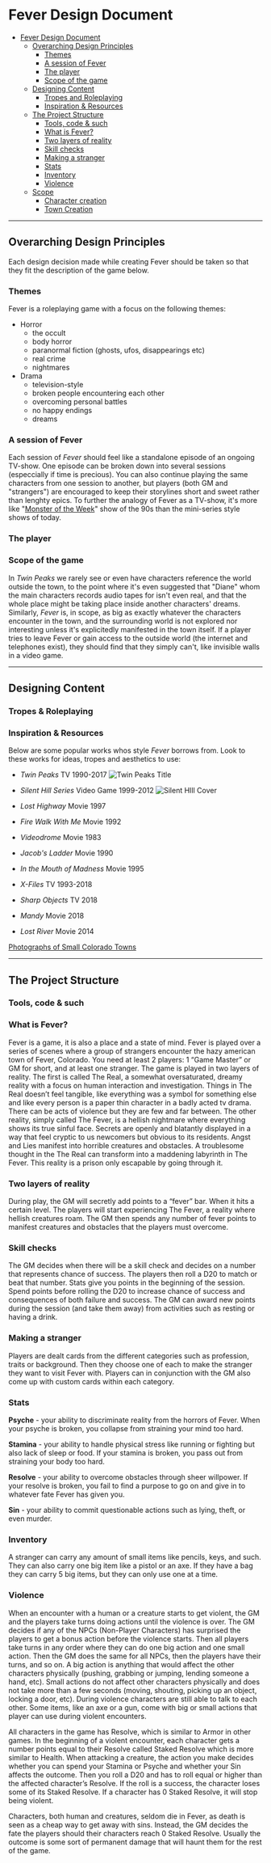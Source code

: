 # Fever Design Document

- [Fever Design Document](#fever-design-document)
  - [Overarching Design Principles](#overarching-design-principles)
    - [Themes](#themes)
    - [A session of Fever](#a-session-of-fever)
    - [The player](#the-player)
    - [Scope of the game](#scope-of-the-game)
  - [Designing Content](#designing-content)
    - [Tropes and Roleplaying](#tropes-and-roleplaying)
    - [Inspiration & Resources](#inspiration--resources)
  - [The Project Structure](#the-project-structure)
    - [Tools, code & such](#tools-code--such)
    - [What is Fever?](#what-is-fever)
    - [Two layers of reality](#two-layers-of-reality)
    - [Skill checks](#skill-checks)
    - [Making a stranger](#making-a-stranger)
    - [Stats](#stats)
    - [Inventory](#inventory)
    - [Violence](#violence)
  - [Scope](#scope)
    - [Character creation](#character-creation)
    - [Town Creation](#town-creation)

***

## Overarching Design Principles

Each design decision made while creating Fever should be taken so that they fit the description of the game below.

### Themes

Fever is a roleplaying game with a focus on the following themes:

- Horror
  - the occult
  - body horror
  - paranormal fiction (ghosts, ufos, disappearings etc)
  - real crime
  - nightmares
- Drama
  - television-style
  - broken people encountering each other
  - overcoming personal battles
  - no happy endings
  - dreams

### A session of Fever

Each session of *Fever* should feel like a standalone episode of an ongoing TV-show. One episode can be broken down into several sessions (especcially if time is precious). You can also continue playing the same characters from one session to another, but players (both GM and "strangers") are encouraged to keep their storylines short and sweet rather than lenghty epics. To further the analogy of Fever as a TV-show, it's more like "[Monster of the Week](https://tvtropes.org/pmwiki/pmwiki.php/Main/MonsterOfTheWeek)" show of the 90s than the mini-series style shows of today.

### The player

### Scope of the game

In *Twin Peaks* we rarely see or even have characters reference the world outside the town, to the point where it's even suggested that "Diane" whom the main characters records audio tapes for isn't even real, and that the whole place might be taking place inside another characters' dreams. Similarly, *Fever* is, in scope, as big as exactly whatever the characters encounter in the town, and the surrounding world is not explored nor interesting unless it's explicitedly manifested in the town itself. If a player tries to leave Fever or gain access to the outside world (the internet and telephones exist), they should find that they simply can't, like invisible walls in a video game.

***

## Designing Content

### Tropes & Roleplaying

### Inspiration & Resources

Below are some popular works whos style *Fever* borrows from. Look to these works for ideas, tropes and aesthetics to use:

- *Twin Peaks* TV 1990-2017 ![Twin Peaks Title](https://upload.wikimedia.org/wikipedia/en/e/ea/TwinPeaks_openingshotcredits.jpg "Twin Peaks Title")
- *Silent Hill Series* Video Game 1999-2012 ![Silent HIll Cover](https://upload.wikimedia.org/wikipedia/en/9/96/Silent_Hill_video_game_cover.png "Silent Hill Cover")

- *Lost Highway* Movie 1997
- *Fire Walk With Me* Movie 1992
- *Videodrome* Movie 1983
- *Jacob's Ladder* Movie 1990
- *In the Mouth of Madness* Movie 1995
- *X-Files* TV 1993-2018
- *Sharp Objects* TV 2018
- *Mandy* Movie 2018
- *Lost River* Movie 2014

[Photographs of Small Colorado Towns](http://www.city-data.com/city/Colorado3.html)

***

## The Project Structure

### Tools, code & such

### What is Fever?

Fever is a game, it is also a place and a state of mind. Fever is played over a series of scenes where a group of strangers encounter the hazy american town of Fever, Colorado. You need at least 2 players: 1 “Game Master” or GM for short, and at least one stranger. The game is played in two layers of reality. The first is called The Real, a somewhat oversaturated, dreamy reality with a focus on human interaction and investigation. Things in The Real doesn’t feel tangible, like everything was a symbol for something else and like every person is a paper thin character in a badly acted tv drama. There can be acts of violence but they are few and far between. The other reality, simply called The Fever, is a hellish nightmare where everything shows its true sinful face. Secrets are openly and blatantly displayed in a way that feel cryptic to us newcomers but obvious to its residents. Angst and Lies manifest into horrible creatures and obstacles. A troublesome thought in the The Real can transform into a maddening labyrinth in The Fever. This reality is a prison only escapable by going through it.

### Two layers of reality

During play, the GM will secretly add points to a “fever” bar. When it hits a certain level. The players will start experiencing The Fever, a reality where hellish creatures roam. 
The GM then spends any number of fever points to manifest creatures and obstacles that the players must overcome.

### Skill checks

The GM decides when there will be a skill check and decides on a number that represents chance of success. The players then roll a D20 to match or beat that number.
Stats give you points in the beginning of the session. Spend points before rolling the D20 to increase chance of success and consequences of both failure and success.
The GM can award new points during the session (and take them away) from activities such as resting or having a drink.

### Making a stranger

Players are dealt cards from the different categories such as profession, traits or background. Then they choose one of each to make the stranger they want to visit Fever with.  Players can in conjunction with the GM also come up with custom cards within each category.

### Stats

**Psyche** - your ability to discriminate reality from the horrors of Fever. When your psyche is broken, you collapse from straining your mind too hard.

**Stamina** - your ability to handle physical stress like running or fighting but also lack of sleep or food. If your stamina is broken, you pass out from straining your body too hard.

**Resolve** - your ability to overcome obstacles through sheer willpower. If your resolve is broken, you fail to find a purpose to go on and give in to whatever fate Fever has given you.

**Sin** - your ability to commit questionable actions such as lying, theft, or even murder.

### Inventory

A stranger can carry any amount of small items like pencils, keys, and such.
They can also carry one big item like a pistol or an axe. If they have a bag they can carry 5 big items, but they can only use one at a time.

### Violence

When an encounter with a human or a creature starts to get violent, the GM and the players take turns doing actions until the violence is over.  The GM decides if any of the NPCs (Non-Player Characters) has surprised the players to get a bonus action before the violence starts. Then all players take turns in any order where they can do one big action and one small action. Then the GM does the same for all NPCs, then the players have their turns, and so on.
A big action is anything that would affect the other characters physically (pushing, grabbing or jumping, lending someone a hand, etc). Small actions do not affect other characters physically and does not take more than a few seconds (moving, shouting, picking up an object, locking a door, etc). During violence characters are still able to talk to each other. Some items, like an axe or a gun, come with big or small actions that player can use during violent encounters.

All characters in the game has Resolve, which is similar to Armor in other games. In the beginning of a violent encounter, each character gets a number points equal to their Resolve called Staked Resolve which is more similar to Health. When attacking a creature, the action you make decides  whether you can spend your Stamina or Psyche and whether your Sin affects the outcome. Then you roll a D20 and has to roll equal or higher than the affected character’s Resolve. If the roll is a success, the character loses some of its Staked Resolve. If a character has 0 Staked Resolve, it will stop being violent.

Characters, both human and creatures, seldom die in Fever, as death is seen as a cheap way to get away with sins. Instead, the GM decides the fate the players should their characters reach 0 Staked Resolve. Usually the outcome is some sort of permanent damage that will haunt them for the rest of the game.